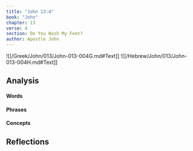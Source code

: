 ```yaml
---
title: "John 13:4"
book: "John"
chapter: 13
verse: 4
section: Do You Wash My Feet?
author: Apostle John
---
```

![[/Greek/John/013/John-013-004G.md#Text]]
![[/Hebrew/John/013/John-013-004H.md#Text]]

## Analysis

#### Words

#### Phrases

#### Concepts

## Reflections
